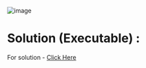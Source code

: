 
![image](https://user-images.githubusercontent.com/68263452/116577170-de1d0b80-a92d-11eb-994a-68e7b7fdff9a.png)

# Solution (Executable) :
For solution - [Click Here](https://onecompiler.com/c/3ww2m4pmg)
